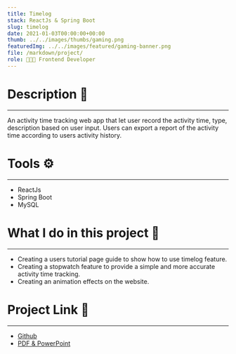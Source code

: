 ```yaml
---
title: Timelog
stack: ReactJs & Spring Boot
slug: timelog
date: 2021-01-03T00:00:00+00:00
thumb: ../../images/thumbs/gaming.png
featuredImg: ../../images/featured/gaming-banner.png
file: /markdown/project/
role: 👨🏻‍💻 Frontend Developer
---
```


# Description 📝
---
An activity time tracking web app that let user record the activity time, type, description based on user input. Users can export a report of the activity time according to users activity history.

# Tools ⚙️
---
- ReactJs
- Spring Boot
- MySQL

# What I do in this project 🏁
---
- Creating a users tutorial page guide to show how to use timelog feature.
- Creating a stopwatch feature to provide a simple and more accurate activity time tracking.
- Creating an animation effects on the website.

# Project Link 🔗
---
- [Github](https://github.com/software-system-lab/timelog_web)
- [PDF & PowerPoint](https://drive.google.com/drive/folders/1C-QYCba0FMXugRTOY4MaJjn-Wldvt5HP?usp=sharing)


